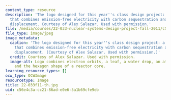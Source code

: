 ```yaml
---
content_type: resource
description: 'The logo designed for this year''s class design project: a power plant
  that combines emission-free electricity with carbon sequestration and fossil fuel
  displacement. Courtesy of Alex Salazar. Used with permission.'
file: /media/courses/22-033-nuclear-systems-design-project-fall-2011/c56e4c3acc2186ade0e65a1b69cfe9eb_22-033f11-th.jpg
file_type: image/jpeg
image_metadata:
  caption: 'The logo designed for this year''s class design project: a power plant
    that combines emission-free electricity with carbon sequestration and fossil fuel
    displacement. (Courtesy of Alex Salazar. Used with permission.)'
  credit: Courtesy of Alex Salazar. Used with permission.
  image-alt: Logo combines electron orbits, a leaf, a water drop, an atomic nucleus,
    and the hexagon shape of a reactor core.
learning_resource_types: []
ocw_type: OCWImage
resourcetype: Image
title: 22-033f11-th.jpg
uid: c56e4c3a-cc21-86ad-e0e6-5a1b69cfe9eb
---
```

